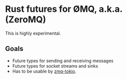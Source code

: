 # Rust futures for ØMQ, a.k.a.(ZeroMQ)

This is highly experimental.

## Goals

* Future types for sending and receiving messages
* Future types for socket streams and sinks
* Has to be usable by [zmq-tokio](https://github.com/saibatizoku/zmq-tokio).

